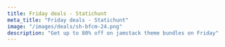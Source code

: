 ```yaml
---
title: Friday deals - Statichunt
meta_title: "Friday deals - Statichunt"
image: "/images/deals/sh-bfcm-24.png"
description: "Get up to 80% off on jamstack theme bundles on Friday"
---
```


